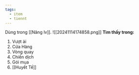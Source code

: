 ```yaml
---
tags:
  - item
  - tiennt
---
```

Dùng trong [[Nâng lv]].
![[20241114174858.png]]
**Tìm thấy trong:**
1. Vượt ải
2. Cửa Hàng
3. Vòng quay
4. Chiến dịch
5. Gói mua
6. [[Huyết Tế]]